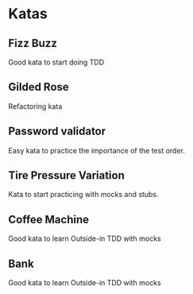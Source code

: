# Katas
## Fizz Buzz
Good kata to start doing TDD
## Gilded Rose
Refactoring kata
## Password validator
Easy kata to practice the importance of the test order.
## Tire Pressure Variation
Kata to start practicing with mocks and stubs.
## Coffee Machine
Good kata to learn Outside-in TDD with mocks
## Bank
Good kata to learn Outside-in TDD with mocks
